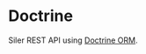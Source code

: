 # Doctrine
Siler REST API using [Doctrine ORM](https://www.doctrine-project.org/projects/doctrine-orm).
